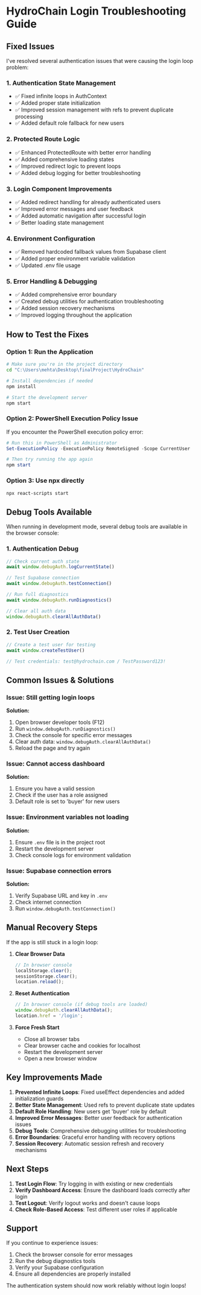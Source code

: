 # HydroChain Login Troubleshooting Guide

## Fixed Issues

I've resolved several authentication issues that were causing the login loop problem:

### 1. **Authentication State Management**
- ✅ Fixed infinite loops in AuthContext
- ✅ Added proper state initialization 
- ✅ Improved session management with refs to prevent duplicate processing
- ✅ Added default role fallback for new users

### 2. **Protected Route Logic**
- ✅ Enhanced ProtectedRoute with better error handling
- ✅ Added comprehensive loading states
- ✅ Improved redirect logic to prevent loops
- ✅ Added debug logging for better troubleshooting

### 3. **Login Component Improvements**
- ✅ Added redirect handling for already authenticated users
- ✅ Improved error messages and user feedback
- ✅ Added automatic navigation after successful login
- ✅ Better loading state management

### 4. **Environment Configuration**
- ✅ Removed hardcoded fallback values from Supabase client
- ✅ Added proper environment variable validation
- ✅ Updated .env file usage

### 5. **Error Handling & Debugging**
- ✅ Added comprehensive error boundary
- ✅ Created debug utilities for authentication troubleshooting
- ✅ Added session recovery mechanisms
- ✅ Improved logging throughout the application

## How to Test the Fixes

### Option 1: Run the Application
```bash
# Make sure you're in the project directory
cd "C:\Users\mehta\Desktop\finalProject\HydroChain"

# Install dependencies if needed
npm install

# Start the development server
npm start
```

### Option 2: PowerShell Execution Policy Issue
If you encounter the PowerShell execution policy error:
```powershell
# Run this in PowerShell as Administrator
Set-ExecutionPolicy -ExecutionPolicy RemoteSigned -Scope CurrentUser

# Then try running the app again
npm start
```

### Option 3: Use npx directly
```bash
npx react-scripts start
```

## Debug Tools Available

When running in development mode, several debug tools are available in the browser console:

### 1. Authentication Debug
```javascript
// Check current auth state
await window.debugAuth.logCurrentState()

// Test Supabase connection
await window.debugAuth.testConnection()

// Run full diagnostics
await window.debugAuth.runDiagnostics()

// Clear all auth data
window.debugAuth.clearAllAuthData()
```

### 2. Test User Creation
```javascript
// Create a test user for testing
await window.createTestUser()

// Test credentials: test@hydrochain.com / TestPassword123!
```

## Common Issues & Solutions

### Issue: Still getting login loops
**Solution:**
1. Open browser developer tools (F12)
2. Run `window.debugAuth.runDiagnostics()`
3. Check the console for specific error messages
4. Clear auth data: `window.debugAuth.clearAllAuthData()`
5. Reload the page and try again

### Issue: Cannot access dashboard
**Solution:**
1. Ensure you have a valid session
2. Check if the user has a role assigned
3. Default role is set to 'buyer' for new users

### Issue: Environment variables not loading
**Solution:**
1. Ensure `.env` file is in the project root
2. Restart the development server
3. Check console logs for environment validation

### Issue: Supabase connection errors
**Solution:**
1. Verify Supabase URL and key in `.env`
2. Check internet connection
3. Run `window.debugAuth.testConnection()`

## Manual Recovery Steps

If the app is still stuck in a login loop:

1. **Clear Browser Data**
   ```javascript
   // In browser console
   localStorage.clear();
   sessionStorage.clear();
   location.reload();
   ```

2. **Reset Authentication**
   ```javascript
   // In browser console (if debug tools are loaded)
   window.debugAuth.clearAllAuthData();
   location.href = '/login';
   ```

3. **Force Fresh Start**
   - Close all browser tabs
   - Clear browser cache and cookies for localhost
   - Restart the development server
   - Open a new browser window

## Key Improvements Made

1. **Prevented Infinite Loops**: Fixed useEffect dependencies and added initialization guards
2. **Better State Management**: Used refs to prevent duplicate state updates
3. **Default Role Handling**: New users get 'buyer' role by default
4. **Improved Error Messages**: Better user feedback for authentication issues
5. **Debug Tools**: Comprehensive debugging utilities for troubleshooting
6. **Error Boundaries**: Graceful error handling with recovery options
7. **Session Recovery**: Automatic session refresh and recovery mechanisms

## Next Steps

1. **Test Login Flow**: Try logging in with existing or new credentials
2. **Verify Dashboard Access**: Ensure the dashboard loads correctly after login
3. **Test Logout**: Verify logout works and doesn't cause loops
4. **Check Role-Based Access**: Test different user roles if applicable

## Support

If you continue to experience issues:
1. Check the browser console for error messages
2. Run the debug diagnostics tools
3. Verify your Supabase configuration
4. Ensure all dependencies are properly installed

The authentication system should now work reliably without login loops!
